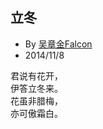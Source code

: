 
## 立冬

* By [吴章金Falcon](http://weibo.com/wuzhangjin)
* 2014/11/8

君说有花开，<br>
伊答立冬来。<br>
花虽非腊梅，<br>
亦可傲霜白。
